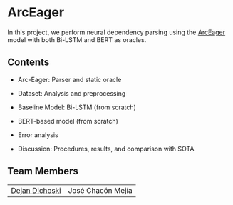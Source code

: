 # ArcEager

In this project, we perform neural dependency parsing using the [ArcEager](https://aclanthology.org/C12-1059/) model with both Bi-LSTM and BERT as oracles.

## Contents

* Arc-Eager: Parser and static oracle

* Dataset: Analysis and preprocessing

* Baseline Model: Bi-LSTM (from scratch)

* BERT-based model (from scratch)

* Error analysis

* Discussion: Procedures, results, and comparison with SOTA

## Team Members

| | |
| :---: | :---: |
| [Dejan Dichoski](https://github.com/Di40) | José Chacón Mejía |


